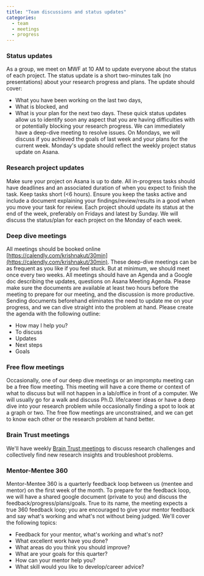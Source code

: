 ```yaml
---
title: "Team discussions and status updates"
categories:
  - team
  - meetings
  - progress
---
```


### Status updates
As a group, we meet on MWF at 10 AM to update everyone about the status of each project. The status update is a short two-minutes talk (no presentations) about your research progress and plans. The update should cover: 
- What you have been working on the last two days, 
- What is blocked, and 
- What is your plan for the next two days.
These quick status updates allow us to identify soon any aspect that you are having difficulties with or potentially blocking your research progress. We can immediately have a deep-dive meeting to resolve issues. On Mondays, we will discuss if you achieved the goals of last week and your plans for the current week. Monday's update should reflect the weekly project status update on Asana.

### Research project updates
Make sure your project on Asana is up to date. All in-progress tasks should have deadlines and an associated duration of when you expect to finish the task. Keep tasks short (<6 hours). Ensure you keep the tasks active and include a document explaining your findings/review/results in a good when you move your task for review. Each project should update its status at the end of the week, preferably on Fridays and latest by Sunday. We will discuss the status/plan for each project on the Monday of each week.

### Deep dive meetings
All meetings should be booked online [https://calendly.com/krishnakut/30min](https://calendly.com/krishnakut/30min). These deep-dive meetings can be as frequent as you like if you feel stuck. But at minimum, we should meet once every two weeks. All meetings should have an Agenda and a Google doc describing the updates, questions on Asana Meeting Agenda. Please make sure the documents are available at least two hours before the meeting to prepare for our meeting, and the discussion is more productive. Sending documents beforehand eliminates the need to update me on your progress, and we can dive straight into the problem at hand. Please create the agenda with the following outline:
- How may I help you?
- To discuss
- Updates
- Next steps
- Goals

### Free flow meetings
Occasionally, one of our deep dive meetings or an impromptu meeting can be a free flow meeting. This meeting will have a core theme or context of what to discuss but will not happen in a lab/office in front of a computer. We will usually go for a walk and discuss Ph.D. life/career ideas or have a deep dive into your research problem while occasionally finding a spot to look at a graph or two. The free flow meetings are unconstrained, and we can get to know each other or the research problem at hand better.

### Brain Trust meetings
We'll have weekly [Brain Trust meetings](https://www.geoelements.org/meetings/brain%20trust/brain-trust-meetings/) to discuss research challenges and collectively find new research insights and troubleshoot problems.

### Mentor-Mentee 360
Mentor-Mentee 360 is a quarterly feedback loop between us (mentee and mentor) on the first week of the month. To prepare for the feedback loop, we will have a shared google document (private to you) and discuss the feedback/progress/plans/goals. True to its name, the meeting expects a true 360 feedback loop; you are encouraged to give your mentor feedback and say what's working and what's not without being judged. We'll cover the following topics:

- Feedback for your mentor, what's working and what's not?
- What excellent work have you done?
- What areas do you think you should improve?
- What are your goals for this quarter?
- How can your mentor help you?
- What skill would you like to develop/career advice?
